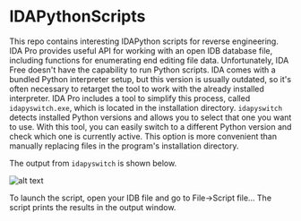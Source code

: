 # IDAPythonScripts
This repo contains interesting IDAPython scripts for reverse engineering. IDA Pro provides useful API for working with an open IDB database file, including functions for enumerating end editing file data. Unfortunately, IDA Free doesn't have the capability to run Python scripts. IDA comes with a bundled Python interpreter setup, but this version is usually outdated, so it's often necessary to retarget the tool to work with the already installed interpreter. IDA Pro includes a tool to simplify this process, called `idapyswitch.exe`, which is located in the installation directory. `idapyswitch` detects installed Python versions and allows you to select that one you want to use. With this tool, you can easily switch to a different Python version and check which one is currently active. This option is more convenient than manually replacing files in the program's installation directory. 

The output from `idapyswitch` is shown below.

![alt text](https://github.com/user-attachments/assets/00137a2f-75ac-473e-b9f1-9167d4732d9b)

To launch the script, open your IDB file and go to File->Script file... The script prints the results in the output window.
